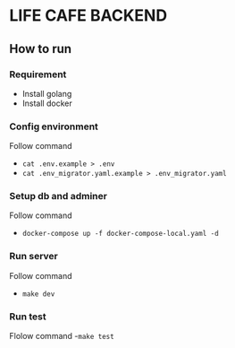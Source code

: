 # LIFE CAFE BACKEND

## How to run

### Requirement
- Install golang
- Install docker

### Config environment
Follow command
- ```cat .env.example > .env```
- ```cat .env_migrator.yaml.example > .env_migrator.yaml```

### Setup db and adminer
Follow command
- ```docker-compose up -f docker-compose-local.yaml -d```

### Run server 
Follow command
- ```make dev```

### Run test
Flolow command
-```make test```

